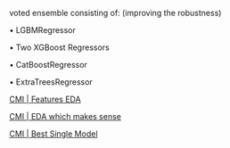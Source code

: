 voted ensemble consisting of:
(improving the robustness)

• LGBMRegressor

• Two XGBoost Regressors

• CatBoostRegressor 

• ExtraTreesRegressor

[CMI | Features EDA](https://www.kaggle.com/code/antoninadolgorukova/cmi-piu-features-eda)

[CMI | EDA which makes sense](https://www.kaggle.com/code/ambrosm/piu-eda-which-makes-sense#A-look-at-selected-other-features)

[CMI | Best Single Model](https://www.kaggle.com/code/abdmental01/cmi-best-single-model)
